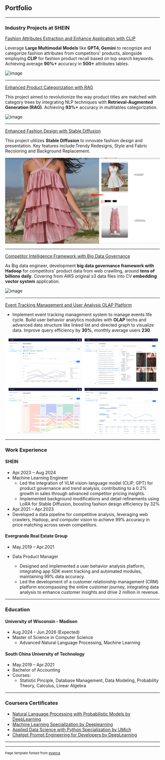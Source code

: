 

## Portfolio

---

### Industry Projects at SHEIN


[Fashion Attributes Extraction and Enhance Application with CLIP](attributes_recognition.md)

Leverage **Large Multimodal Models** like **GPT4, Gemini** to recognize and categorize fashion attributes from competitors' products, alongside employing **CLIP** for fashion product recall based on top search keywords. Achieving average **90%+** accuracy in **500+** attributes lables.

![image](https://github.com/user-attachments/assets/00b3d60a-c788-420b-93c4-f96a3bb62b01)


---

[Enhanced Product Categorization with RAG](rag.md)

This project aimed to revolutionize the way product titles are matched with category trees by integrating NLP techniques with **Retrieval-Augmented Generation (RAG)**. Achieving **93%+** accuracy in multilables categorization.


![image](https://github.com/user-attachments/assets/c19c1555-5bf6-4a50-b9bb-6de7a392ff55)

---


[Enhanced Fashion Design with Stable Diffusion](sd.md)

This project utilizes **Stable Diffusion** to innovate fashion design and presentation. Key features include:Trendy Redesigns, Style and Fabric Recoloring and Background Replacement. 

<img src="images/sd/1.png?raw=true"/>

---

[Competitor Intelligence Framework with Big Data Governance](dw.md)

As Big data engineer, development **big data governance framework with Hadoop** for competitors' product data from web crawlling, around **tens of billions daily**. Covering from AWS original s3 data files into CV **embedding vector system** application.


![image](https://github.com/user-attachments/assets/dfd91028-124a-4382-ad88-fc5d8284edac)


---

[Event Tracking Management and User Analysis OLAP Platform](sample_page.md)

- Implement event tracking management system to manage events life cycle. Build user behavior analytics modules with **OLAP** techs and advanced data structure like linked list and directed graph to visualize data. Improve query efficiency by **30%**, monthly average users **230**.


<img src="images/event/user.png?raw=true"/>

---


### Work Experience


#### SHEIN

- Apr.2023 – Aug.2024
- Machine Learning Engineer
  - Led the integration of VLM vision-language model (CLIP, GPT) for product governance and trend analysis, contributing to a 0.2% growth in sales through advanced competitor pricing insights.
  - Implemented background modifications and detail refinements using LoRA for Stable Diffusion, boosting
fashion design efficiency by 32%
- Apr.2021 – Apr.2023
- Developed a data pipeline for competitive analysis, leveraging web crawlers, Hadoop, and computer vision to achieve 99% accuracy in price matching across seven competitors.

#### Evergrande Real Estate Group
- May.2019 – Apr.2021
- Data Product Manager

  - Designed and implemented a user behavior analysis platform, integrating app SDK event tracking and automated modules, maintaining 99% data accuracy.
  - Led the development of a customer relationship management (CRM) platform encompassing the entire customer journey, integrating data analysis to enhance customer insights and drive 2 million in revenue.


---


### Education

#### University of Wisconsin - Madison
- Aug.2024 - Jun.2026 (Expected)
- Master of Science in Computer Science
  - Advanced Natural Language Processing, Machine Learning


#### South China University of Technology
- May.2019 – Apr.2021
- Bachelor of Accounting
- Courses:
  - Statistic Pinciple, Database Management, Data Modeling, Probability Theory, Calculus, Linear Algebra

---

### Coursera Certificates

- [Natural Language Processing with Probabilistic Models by DeepLearning](https://coursera.org/share/77c537479f66df08cb4f98cc85c00482)
- [Machine Learning Specialization by Deeplearning](https://coursera.org/share/3416876f5d22628638b4b3e4d4740645)
- [Applied Data Science with Python Specialization by UMich](https://coursera.org/share/e1f257c5914c91b712dc7884923288df)
- [Chatgpt Prompt Engineering for Developers by DeepLearning](https://www.deeplearning.ai/short-courses/chatgpt-prompt-engineering-for-developers/)


---


---
<p style="font-size:11px">Page template forked from <a href="https://github.com/evanca/quick-portfolio">evanca</a></p>
<!-- Remove above link if you don't want to attibute -->
